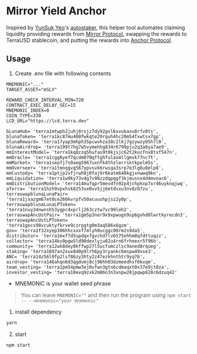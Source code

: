# Mirror Yield Anchor

Inspired by [YunSuk Yeo](https://github.com/YunSuk-Yeo)'s [autostaker](https://github.com/YunSuk-Yeo/autostaker), this helper tool automates claiming liquidity providing rewards from [Mirror Protocol](https://mirror.finance), swapping the rewards to TerraUSD stablecoin, and putting the rewards into [Anchor Protocol](https://anchorprotocol.com).

## Usage

1. Create .env file with following contents

```env
MNEMONIC="..."
TARGET_ASSET="mSLV"

REWARD_CHECK_INTERVAL_MIN=720
CONTRACT_EXEC_DELAY_SEC=15
MNEMONIC_INDEX=0
COIN_TYPE=330
LCD_URL="https://lcd.terra.dev"

bLunaHub= 'terra1mtwph2juhj0rvjz7dy92gvl6xvukaxu8rfv8ts',
blunaToken= 'terra1kc87mu460fwkqte29rquh4hc20m54fxwtsx7gp',
blunaReward= 'terra17yap3mhph35pcwvhza38c2lkj7gzywzy05h7l0',
blunaAirdrop= 'terra199t7hg7w5vymehhg834r6799pju2q3a0ya7ae9',
mmInterestModel= 'terra1kq8zzq5hufas9t0kjsjc62t2kucfnx8txf547n',
mmOracle= 'terra1cgg6yef7qcdm070qftghfulaxmllgmvk77nc7t',
mmMarket= 'terra1sepfj7s0aeg5967uxnfk4thzlerrsktkpelm5s',
mmOverseer= 'terra1tmnqgvg567ypvsvk6rwsga3srp7e3lg6u0elp8',
mmCustody= 'terra1ptjp2vfjrwh0j0faj9r6katm640kgjxnwwq9kn',
mmLiquidation= 'terra1w9ky73v4g7v98zzdqpqgf3kjmusnx4d4mvnac6',
mmDistributionModel= 'terra14mufqpr5mevdfn92p4jchpkxp7xr46uyknqjwq',
aTerra= 'terra1hzh9vpxhsk8253se0vv5jj6etdvxu3nv8z07zu',
terraswapblunaLunaPair= 'terra1jxazgm67et0ce260kvrpfv50acuushpjsz2y0p',
terraswapblunaLunaLPToken= 'terra1nuy34nwnsh53ygpc4xprlj263cztw7vc99leh2',
terraswapAncUstPair= 'terra1gm5p3ner9x9xpwugn9sp6gvhd0lwrtkyrecdn3',
terraswapAncUstLPToken= 'terra1gecs98vcuktyfkrve9czrpgtg0m3aq586x6gzm',
gov= 'terra1f32xyep306hhcxxxf7mlyh0ucggc00rm2s9da5',
distributor= 'terra1mxf7d5updqxfgvchd7lv6575ehhm8qfdttuqzz',
collector= 'terra14ku9pgw5ld90dexlyju02u4rn6frheexr5f96h',
community= 'terra12wk8dey0kffwp27l5ucfumczlsc9aned8rqueg',
staking= 'terra1897an2xux840p9lrh6py3ryankc6mspw49xse3',
ANC= 'terra14z56l0fp2lsf86zy3hty2z47ezkhnthtr9yq76',
airdrop= 'terra146ahqn6d3qgdvmj8cj96hh03dzmeedhsf0kxqm',
team_vesting= 'terra1pm54pmw3ej0vfwn3gtn6cdmaqxt0x37e9jt0za',
investor_vesting= 'terra10evq9zxk2m86n3n3xnpw28jpqwp628c6dzuq42'
```  

* MNEMONIC is your wallet seed phrase

> You can leave `MNEMONIC=""` and then run the program using `npm start -- --mnemonic="your mnemonic"`

1. install dependency

```bash
yarn
```

2. start 

```bash
npm start
```
